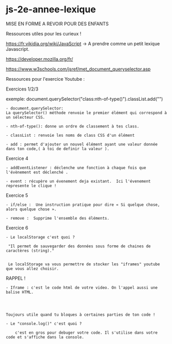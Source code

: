 # js-2e-annee-lexique

MISE EN FORME A REVOIR POUR DES ENFANTS





Ressources utiles pour les curieux !  


https://fr.vikidia.org/wiki/JavaScript  ->  A prendre comme un petit lexique Javascript.  

https://developer.mozilla.org/fr/

https://www.w3schools.com/jsref/met_document_queryselector.asp





Ressources pour l'exercice Youtube :


Exercices 1/2/3

exemple: document.querySelector("class:nth-of-type()").classList.add("")

    - document.querySelector:
    La querySelector() méthode renvoie le premier élément qui correspond à un sélecteur CSS.

    - nth-of-type(): donne un ordre de classement à tes class.

    - classList : renvoie les noms de class CSS d'un élément
    
    - add : permet d'ajouter un nouvel élément ayant une valeur donnée dans ton code,( à toi de definir la valeur ).
    
    
    
   
    
Exercice 4


    - addEventListener : déclenche une fonction à chaque fois que l'évènement est déclenché .
    
    - event : récupère un évenement deja existant.  Ici l'évenement represente le clique !
    
    
Exercice 5

    - if/else :  Une instruction pratique pour dire « Si quelque chose, alors quelque chose ».
    
    - remove :  Supprime l'ensemble des éléments.
    
    
    
 Exercice 6
    
    - Le localStorage c'est quoi ? 
    
     "Il permet de sauvegarder des données sous forme de chaines de caractères (string)." 
     
     
     Le localStorage va vous permettre de stocker les "iframes" youtube que vous allez choisir.




 
   RAPPEL !

    - Iframe : c'est le code html de votre video. On l'appel aussi une balise HTML.
    
    
    

    Toujours utile quand tu bloques à certaines parties de ton code !

    - Le "console.log()" c'est quoi ?
    
        c'est en gros pour debuger votre code. Il s'utilise dans votre code et s'affiche dans la console.
